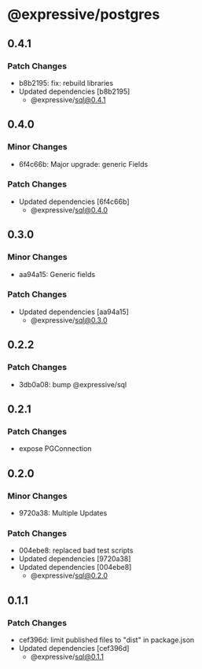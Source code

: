 # @expressive/postgres

## 0.4.1

### Patch Changes

- b8b2195: fix: rebuild libraries
- Updated dependencies [b8b2195]
  - @expressive/sql@0.4.1

## 0.4.0

### Minor Changes

- 6f4c66b: Major upgrade: generic Fields

### Patch Changes

- Updated dependencies [6f4c66b]
  - @expressive/sql@0.4.0

## 0.3.0

### Minor Changes

- aa94a15: Generic fields

### Patch Changes

- Updated dependencies [aa94a15]
  - @expressive/sql@0.3.0

## 0.2.2

### Patch Changes

- 3db0a08: bump @expressive/sql

## 0.2.1

### Patch Changes

- expose PGConnection

## 0.2.0

### Minor Changes

- 9720a38: Multiple Updates

### Patch Changes

- 004ebe8: replaced bad test scripts
- Updated dependencies [9720a38]
- Updated dependencies [004ebe8]
  - @expressive/sql@0.2.0

## 0.1.1

### Patch Changes

- cef396d: limit published files to "dist" in package.json
- Updated dependencies [cef396d]
  - @expressive/sql@0.1.1
